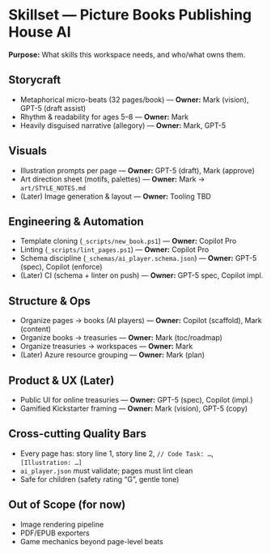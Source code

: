 # Skillset — Picture Books Publishing House AI

**Purpose:** What skills this workspace needs, and who/what owns them.

## Storycraft
- Metaphorical micro-beats (32 pages/book) — **Owner:** Mark (vision), GPT-5 (draft assist)
- Rhythm & readability for ages 5–8 — **Owner:** Mark
- Heavily disguised narrative (allegory) — **Owner:** Mark, GPT-5

## Visuals
- Illustration prompts per page — **Owner:** GPT-5 (draft), Mark (approve)
- Art direction sheet (motifs, palettes) — **Owner:** Mark → `art/STYLE_NOTES.md`
- (Later) Image generation & layout — **Owner:** Tooling TBD

## Engineering & Automation
- Template cloning (`_scripts/new_book.ps1`) — **Owner:** Copilot Pro
- Linting (`_scripts/lint_pages.ps1`) — **Owner:** Copilot Pro
- Schema discipline (`_schemas/ai_player.schema.json`) — **Owner:** GPT-5 (spec), Copilot (enforce)
- (Later) CI (schema + linter on push) — **Owner:** GPT-5 spec, Copilot impl.

## Structure & Ops
- Organize pages → books (AI players) — **Owner:** Copilot (scaffold), Mark (content)
- Organize books → treasuries — **Owner:** Mark (toc/roadmap)
- Organize treasuries → workspaces — **Owner:** Mark
- (Later) Azure resource grouping — **Owner:** Mark (plan)

## Product & UX (Later)
- Public UI for online treasuries — **Owner:** GPT-5 (spec), Copilot (impl.)
- Gamified Kickstarter framing — **Owner:** Mark (vision), GPT-5 (copy)

## Cross-cutting Quality Bars
- Every page has: story line 1, story line 2, `// Code Task: …`, `[Illustration: …]`
- `ai_player.json` must validate; pages must lint clean
- Safe for children (safety rating “G”, gentle tone)

## Out of Scope (for now)
- Image rendering pipeline
- PDF/EPUB exporters
- Game mechanics beyond page-level beats
